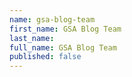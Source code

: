 ```yaml
---
name: gsa-blog-team
first_name: GSA Blog Team
last_name:
full_name: GSA Blog Team
published: false
---
```


